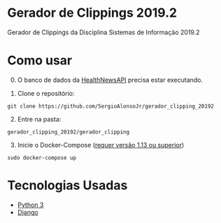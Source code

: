 # Gerador de Clippings 2019.2 
Gerador de Clippings da Disciplina Sistemas de Informação 2019.2

# Como usar

 0. O banco de dados da [HealthNewsAPI](https://github.com/healthnewsapi/HealthNewsAPI) precisa estar executando.
 
 1. Clone o repositório:

`git clone https://github.com/SergioAlonsoJr/gerador_clipping_20192`

 2. Entre na pasta:

`gerador_clipping_20192/gerador_clipping`
  
 3. Inicie o Docker-Compose ([requer versão 1.13 ou superior](https://docs.docker.com/compose/install/))

`sudo docker-compose up`

# Tecnologias Usadas

 - [Python 3](https://www.codecademy.com/learn/learn-python-3)
 - [Django](https://www.djangoproject.com/)
